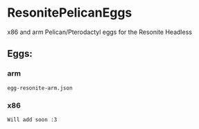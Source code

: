 # ResonitePelicanEggs
x86 and arm Pelican/Pterodactyl eggs for the Resonite Headless

## Eggs:
### arm
`egg-resonite-arm.json`
### x86
`Will add soon :3`
